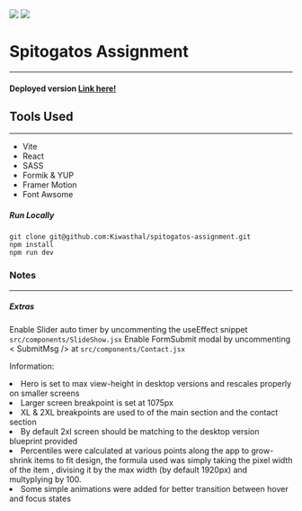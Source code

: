 <div>
  <img src='https://img.shields.io/badge/React-20232A?style=for-the-badge&logo=react&logoColor=61DAFB'>
  <img src='https://img.shields.io/badge/Sass-CC6699?style=for-the-badge&logo=sass&logoColor=white'>
</div>

# Spitogatos Assignment

<hr>

<h4>Deployed version <a href='https://kiwasthal.github.io/spitogatos-assignment/'>Link here!</a></h4>

## Tools Used

<hr>

<ul>
  <li>Vite</li>
  <li>React</li>
  <li>SASS</li>
  <li>Formik & YUP</li>
  <li>Framer Motion</li>
  <li>Font Awsome</li>
</ul>

<h5>Run Locally</h5>
<code>git clone git@github.com:Kiwasthal/spitogatos-assignment.git</code>
<br>
<code>npm install</code>
<br>
<code>npm run dev</code>

### Notes

<hr>
<h5>Extras</h6>

Enable Slider auto timer by uncommenting the useEffect snippet <code>src/components/SlideShow.jsx</code>
Enable FormSubmit modal by uncommenting < SubmitMsg /> at <code>src/components/Contact.jsx</code>

Information:

<li>Hero is set to max view-height in desktop versions and rescales properly on smaller screens</li>
<li>Larger screen breakpoint is set at 1075px</li>
<li>XL & 2XL breakpoints are used to  of the main section and the contact section</li>
<li>By default 2xl screen should be matching to the desktop version blueprint provided</li>
<li>Percentiles were calculated at various points along the app to grow-shrink items to fit design, the formula used was simply taking the pixel width of the item , divising it by the max width (by default 1920px) and multyplying by 100.</li>
<li>Some simple animations were added for better transition between hover and focus states</li>
